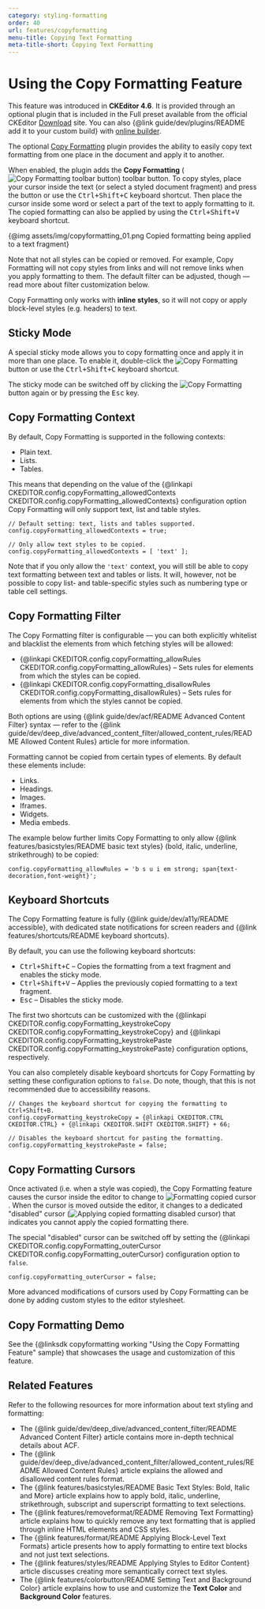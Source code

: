 ```yaml
---
category: styling-formatting
order: 40
url: features/copyformatting
menu-title: Copying Text Formatting
meta-title-short: Copying Text Formatting
---
```

<!--
Copyright (c) 2003-2020, CKSource - Frederico Knabben. All rights reserved.
For licensing, see LICENSE.md.
-->

# Using the Copy Formatting Feature

<info-box info="">
    This feature was introduced in <strong>CKEditor 4.6</strong>. It is provided through an optional plugin that is included in the Full preset available from the official CKEditor <a href="https://ckeditor.com/ckeditor-4/download/">Download</a> site. You can also {@link guide/dev/plugins/README add it to your custom build} with <a href="https://ckeditor.com/cke4/builder">online builder</a>.
</info-box>

The optional [Copy Formatting](https://ckeditor.com/cke4/addon/copyformatting) plugin provides the ability to easily copy text formatting from one place in the document and apply it to another.

When enabled, the plugin adds the **Copy Formatting** (<img class="inline" src="%BASE_PATH%/assets/img/copyformatting-button.png" alt="Copy Formatting toolbar button">) toolbar button. To copy styles, place your cursor inside the text (or select a styled document fragment) and press the button or use the <kbd>Ctrl+Shift+C</kbd> keyboard shortcut. Then place the cursor inside some word or select a part of the text to apply formatting to it. The copied formatting can also be applied by using the <kbd>Ctrl+Shift+V</kbd> keyboard shortcut.

{@img assets/img/copyformatting_01.png Copied formatting being applied to a text fragment}

<info-box hint="">
    <p>
        Note that not all styles can be copied or removed. For example, Copy Formatting will not copy styles from links and will not remove links when you apply formatting to them. The default filter can be adjusted, though &mdash; read more about filter customization below.
    </p>
    <p>
        Copy Formatting only works with <strong>inline styles</strong>, so it will not copy or apply block-level styles (e.g. headers) to text.
    </p>
</info-box>

## Sticky Mode

A special sticky mode allows you to copy formatting once and apply it in more than one place. To enable it, double-click the <img class="inline" src="%BASE_PATH%/assets/img/copyformatting-button.png" alt="Copy Formatting"> button or use the <kbd>Ctrl+Shift+C</kbd> keyboard shortcut.

The sticky mode can be switched off by clicking the <img class="inline" src="%BASE_PATH%/assets/img/copyformatting-button.png" alt="Copy Formatting"> button again or by pressing the <kbd>Esc</kbd> key.

## Copy Formatting Context

By default, Copy Formatting is supported in the following contexts:

* Plain text.
* Lists.
* Tables.

This means that depending on the value of the {@linkapi CKEDITOR.config.copyFormatting_allowedContexts CKEDITOR.config.copyFormatting_allowedContexts} configuration option Copy Formatting will only support text, list and table styles.

    // Default setting: text, lists and tables supported.
    config.copyFormatting_allowedContexts = true;

    // Only allow text styles to be copied.
    config.copyFormatting_allowedContexts = [ 'text' ];

Note that if you only allow the `'text'` context, you will still be able to copy text formatting between text and tables or lists. It will, however, not be possible to copy list- and table-specific styles such as numbering type or table cell settings.

## Copy Formatting Filter

The Copy Formatting filter is configurable &mdash; you can both explicitly whitelist and blacklist the elements from which fetching styles will be allowed:

* {@linkapi CKEDITOR.config.copyFormatting_allowRules CKEDITOR.config.copyFormatting_allowRules} &ndash; Sets rules for elements from which the styles can be copied.
* {@linkapi CKEDITOR.config.copyFormatting_disallowRules CKEDITOR.config.copyFormatting_disallowRules} &ndash; Sets rules for elements from which the styles cannot be copied.

Both options are using {@link guide/dev/acf/README Advanced Content Filter} syntax &mdash; refer to the {@link guide/dev/deep_dive/advanced_content_filter/allowed_content_rules/README Allowed Content Rules} article for more information.

Formatting cannot be copied from certain types of elements. By default these elements include:

* Links.
* Headings.
* Images.
* Iframes.
* Widgets.
* Media embeds.

The example below further limits Copy Formatting to only allow {@link features/basicstyles/README basic text styles} (bold, italic, underline, strikethrough) to be copied:

    config.copyFormatting_allowRules = 'b s u i em strong; span{text-decoration,font-weight}';

## Keyboard Shortcuts

The Copy Formatting feature is fully {@link guide/dev/a11y/README accessible}, with dedicated state notifications for screen readers and {@link features/shortcuts/README keyboard shortcuts}.

By default, you can use the following keyboard shortcuts:

* <kbd>Ctrl+Shift+C</kbd> &ndash; Copies the formatting from a text fragment and enables the sticky mode.
* <kbd>Ctrl+Shift+V</kbd> &ndash; Applies the previously copied formatting to a text fragment.
* <kbd>Esc</kbd> &ndash; Disables the sticky mode.

The first two shortcuts can be customized with the {@linkapi CKEDITOR.config.copyFormatting_keystrokeCopy CKEDITOR.config.copyFormatting_keystrokeCopy} and {@linkapi CKEDITOR.config.copyFormatting_keystrokePaste CKEDITOR.config.copyFormatting_keystrokePaste} configuration options, respectively.

You can also completely disable keyboard shortcuts for Copy Formatting by setting these configuration options to `false`. Do note, though, that this is not recommended due to accessibility reasons.

    // Changes the keyboard shortcut for copying the formatting to Ctrl+Shift+B.
    config.copyFormatting_keystrokeCopy = {@linkapi CKEDITOR.CTRL CKEDITOR.CTRL} + {@linkapi CKEDITOR.SHIFT CKEDITOR.SHIFT} + 66;

    // Disables the keyboard shortcut for pasting the formatting.
    config.copyFormatting_keystrokePaste = false;

## Copy Formatting Cursors

Once activated (i.e. when a style was copied), the Copy Formatting feature causes the cursor inside the editor to change to <img class="inline" src="%BASE_PATH%/assets/img/copyformatting-cursor.svg" alt="Formatting copied cursor">. When the cursor is moved outside the editor, it changes to a dedicated "disabled" cursor (<img class="inline" src="%BASE_PATH%/assets/img/copyformatting-cursor-disabled.svg" alt="Applying copied formatting disabled cursor">) that indicates you cannot apply the copied formatting there.

The special "disabled" cursor can be switched off by setting the {@linkapi CKEDITOR.config.copyFormatting_outerCursor CKEDITOR.config.copyFormatting_outerCursor} configuration option to `false`.

    config.copyFormatting_outerCursor = false;

<info-box hint="">
    More advanced modifications of cursors used by Copy Formatting can be done by adding custom styles to the editor stylesheet.
</info-box>

## Copy Formatting Demo

See the {@linksdk copyformatting working "Using the Copy Formatting Feature" sample} that showcases the usage and customization of this feature.

## Related Features

Refer to the following resources for more information about text styling and formatting:

* The {@link guide/dev/deep_dive/advanced_content_filter/README Advanced Content Filter} article contains more in-depth technical details about ACF.
* The {@link guide/dev/deep_dive/advanced_content_filter/allowed_content_rules/README Allowed Content Rules} article explains the allowed and disallowed content rules format.
* The {@link features/basicstyles/README Basic Text Styles: Bold, Italic and More} article explains how to apply bold, italic, underline, strikethrough, subscript and superscript formatting to text selections.
* The {@link features/removeformat/README Removing Text Formatting} article explains how to quickly remove any text formatting that is applied through inline HTML elements and CSS styles.
* The {@link features/format/README Applying Block-Level Text Formats} article presents how to apply formatting to entire text blocks and not just text selections.
* The {@link features/styles/README Applying Styles to Editor Content} article discusses creating more semantically correct text styles.
* The {@link features/colorbutton/README Setting Text and Background Color} article explains how to use and customize the **Text Color** and **Background Color** features.

